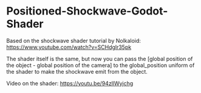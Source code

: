 # Positioned-Shockwave-Godot-Shader

Based on the shockwave shader tutorial by Nolkaloid: https://www.youtube.com/watch?v=SCHdglr35pk

The shader itself is the same, but now you can pass the [global position of the object - global position of the camera] to the global_position uniform of the shader to make the shockwave emit from the object.

Video on the shader: https://youtu.be/94zllWyjchg
